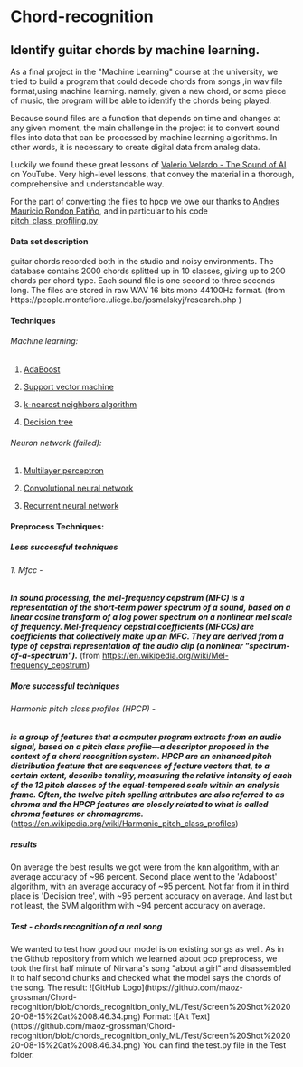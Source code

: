 # Chord-recognition
## Identify guitar chords by machine learning.




As a final project in the "Machine Learning" course at the university,
we tried to build a program that could decode chords from songs ,in wav file format,using machine learning.
namely, given a new chord, or some piece of music, the program will be able to identify the chords being played.

Because sound files are a function that depends on time and changes at any given moment, 
the main challenge in the project is to convert sound files into data that can be processed by machine learning algorithms.
In other words, it is necessary to create digital data from analog data.

Luckily we found these great lessons of
[Valerio Velardo - The Sound of AI](https://www.youtube.com/channel/UCZPFjMe1uRSirmSpznqvJfQ) on YouTube.
Very high-level lessons, that convey the material in a thorough, comprehensive and understandable way.

For the part of converting the files to hpcp we owe our thanks to [Andres Mauricio Rondon Patiño](https://github.com/amrondonp),
and in particular to his code [pitch_class_profiling.py](https://github.com/amrondonp/Chords.py/blob/master/final_project/preprocessing/pitch_class_profiling.py)


<h4>Data set description </h4>
guitar chords recorded both in the studio and noisy environments. 
The database contains 2000 chords splitted up in 10 classes, giving up to 200 chords per chord type. 
Each sound file is one second to three seconds long.
The files are stored in raw WAV 16 bits mono 44100Hz format. 
(from https://people.montefiore.uliege.be/josmalskyj/research.php )

<h4>Techniques</h4>
<h6>Machine learning:</h6> 

1. [AdaBoost](https://en.wikipedia.org/wiki/AdaBoost)

2. [Support vector machine](https://en.wikipedia.org/wiki/Support_vector_machine)

3. [k-nearest neighbors algorithm](https://en.wikipedia.org/wiki/K-nearest_neighbors_algorithm)

4. [Decision tree](https://en.wikipedia.org/wiki/Decision_tree)


<h6>Neuron network (failed):</h6>

1. [Multilayer perceptron](https://en.wikipedia.org/wiki/Multilayer_perceptron)

2. [Convolutional neural network](https://en.wikipedia.org/wiki/Convolutional_neural_network)

3. [Recurrent neural network](https://en.wikipedia.org/wiki/Recurrent_neural_network)



<h4>Preprocess Techniques:</h4> 

<h5>Less successful techniques </h5>
<h6>1. Mfcc - </h6>

***In sound processing, the mel-frequency cepstrum (MFC) is a representation of the short-term power spectrum of a sound,
based on a linear cosine transform of a log power spectrum on a nonlinear mel scale of frequency.
Mel-frequency cepstral coefficients (MFCCs) are coefficients that collectively make up an MFC. 
They are derived from a type of cepstral representation of the audio clip (a nonlinear "spectrum-of-a-spectrum").***
(from https://en.wikipedia.org/wiki/Mel-frequency_cepstrum)


<h5>More successful techniques</h5>
<h6>Harmonic pitch class profiles (HPCP) - </h6>

***is a group of features that a computer program extracts from an audio signal,
based on a pitch class profile—a descriptor proposed in the context of a chord recognition system. 
HPCP are an enhanced pitch distribution feature that are sequences of feature vectors that, 
to a certain extent, describe tonality, measuring the relative intensity of each of the 12 pitch classes of the equal-tempered scale within an analysis frame.
Often, the twelve pitch spelling attributes are also referred to as chroma and the HPCP features are closely related to what is called chroma features or chromagrams.***
(https://en.wikipedia.org/wiki/Harmonic_pitch_class_profiles)



<h5>results</h5>
On average the best results we got were from the knn algorithm, with an average accuracy of ~96 percent.
Second place went to the 'Adaboost' algorithm, with an average accuracy of ~95 percent.
Not far from it in third place is  'Decision tree', with ~95 percent accuracy on average.
And last but not least, the SVM algorithm with ~94 percent accuracy on average.

<h5> Test - chords recognition of a real song </h5>
We wanted to test how good our model is on existing songs as well.
As in the Github repository from which we learned about pcp preprocess, we took the first half minute of Nirvana's song "about a girl" and disassembled it to half second chunks and checked what the model says the chords of the song.
The result:
![GitHub Logo](https://github.com/maoz-grossman/Chord-recognition/blob/chords_recognition_only_ML/Test/Screen%20Shot%202020-08-15%20at%2008.46.34.png)
Format: ![Alt Text](https://github.com/maoz-grossman/Chord-recognition/blob/chords_recognition_only_ML/Test/Screen%20Shot%202020-08-15%20at%2008.46.34.png)
You can find the test.py file in the Test folder.
